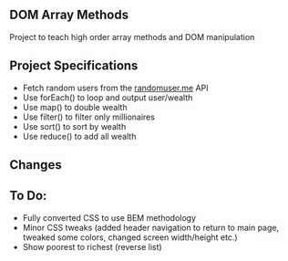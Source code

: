 ## DOM Array Methods

Project to teach high order array methods and DOM manipulation

## Project Specifications

- Fetch random users from the [randomuser.me](https://randomuser.me) API
- Use forEach() to loop and output user/wealth
- Use map() to double wealth
- Use filter() to filter only millionaires
- Use sort() to sort by wealth
- Use reduce() to add all wealth

## Changes 

## To Do:
- Fully converted CSS to use BEM methodology
- Minor CSS tweaks (added header navigation to return to main page, tweaked some colors, changed screen width/height etc.)
- Show poorest to richest (reverse list)